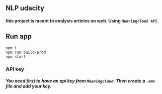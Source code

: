## NLP udacity
#### this project is meant to analysis articles on web. Using ```Meaningcloud API```

## Run app 

```
npm i
npm run build-prod
npm start
```

### API key 
##### You need first to have an api key from ```Meaningcloud```. Then create a ```.env``` file and add your key.